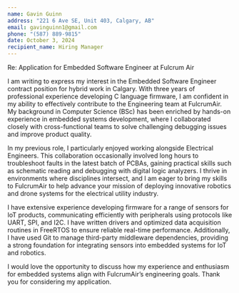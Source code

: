 ```yaml
---
name: Gavin Guinn
address: "221 6 Ave SE, Unit 403, Calgary, AB"
email: gavinguinn1@gmail.com
phone: "(587) 889-9815"
date: October 3, 2024
recipient_name: Hiring Manager
---
```


Re: Application for Embedded Software Engineer at Fulcrum Air

I am writing to express my interest in the Embedded Software Engineer contract position for hybrid work in Calgary. With three years of professional experience developing C language firmware, I am confident in my ability to effectively contribute to the Engineering team at FulcrumAir. My background in Computer Science (BSc) has been enriched by hands-on experience in embedded systems development, where I collaborated closely with cross-functional teams to solve challenging debugging issues and improve product quality.

In my previous role, I particularly enjoyed working alongside Electrical Engineers. This collaboration occasionally involved long hours to troubleshoot faults in the latest batch of PCBAs, gaining practical skills such as schematic reading and debugging with digital logic analyzers. I thrive in environments where disciplines intersect, and I am eager to bring my skills to FulcrumAir to help advance your mission of deploying innovative robotics and drone systems for the electrical utility industry.

I have extensive experience developing firmware for a range of sensors for IoT products, communicating efficiently with peripherals using protocols like UART, SPI, and I2C. I have written drivers and optimized data acquisition routines in FreeRTOS to ensure reliable real-time performance. Additionally, I have used Git to manage third-party middleware dependencies, providing a strong foundation for integrating sensors into embedded systems for IoT and robotics.

I would love the opportunity to discuss how my experience and enthusiasm for embedded systems align with FulcrumAir’s engineering goals. Thank you for considering my application.
